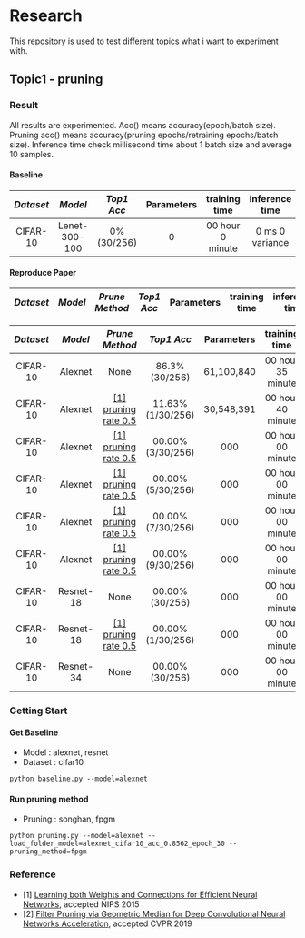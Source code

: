 # Research

This repository is used to test different topics what i want to experiment with.

## Topic1 - pruning

### Result

All results are experimented.
Acc() means accuracy(epoch/batch size).
Pruning acc() means accuracy(pruning epochs/retraining epochs/batch size).
Inference time check millisecond time about 1 batch size and average 10 samples.

#### Baseline
*Dataset* | *Model* | *Top1 Acc* | Parameters | training time | inference time |
:---: | :---: | :---: | :---: | :---: | :---: |
CIFAR-10 | Lenet-300-100 | 0%(30/256) | 0 | 00 hour 0 minute | 0 ms 0 variance |

#### Reproduce Paper
*Dataset* | *Model* | *Prune Method* | *Top1 Acc* | Parameters | training time | inference time |
:---: | :---: | :---: | :---: | :---: | :---: | :---: |

*Dataset* | *Model* | *Prune Method* | *Top1 Acc* | Parameters | training time | inference time |
:---: | :---: | :---: | :---: | :---: | :---: | :---: |
CIFAR-10 | Alexnet | None | 86.3%(30/256) | 61,100,840 | 00 hour 35 minute | 2.4 ms 0.24 variance |
CIFAR-10 | Alexnet | [\[1\] pruning rate 0.5](#reference) | 11.63%(1/30/256) | 30,548,391 | 00 hour 40 minute | 1.6 ms 23.04 variance |
CIFAR-10 | Alexnet | [\[1\] pruning rate 0.5](#reference) | 00.00%(3/30/256) | 000 | 00 hour 00 minute | 00 ms 00 variance |
CIFAR-10 | Alexnet | [\[1\] pruning rate 0.5](#reference) | 00.00%(5/30/256) | 000 | 00 hour 00 minute | 00 ms 00 variance |
CIFAR-10 | Alexnet | [\[1\] pruning rate 0.5](#reference) | 00.00%(7/30/256) | 000 | 00 hour 00 minute | 00 ms 00 variance |
CIFAR-10 | Alexnet | [\[1\] pruning rate 0.5](#reference) | 00.00%(9/30/256) | 000 | 00 hour 00 minute | 00 ms 00 variance |
CIFAR-10 | Resnet-18 | None | 00.00%(30/256) | 000 | 00 hour 00 minute | 00 ms 00 variance |
CIFAR-10 | Resnet-18 | [\[1\] pruning rate 0.5](#reference) | 00.00%(1/30/256) | 000 | 00 hour 00 minute | 00 ms 00 variance |
CIFAR-10 | Resnet-34 | None | 00.00%(30/256) | 000 | 00 hour 00 minute | 00 ms 00 variance |

### Getting Start
#### Get Baseline
- Model : alexnet, resnet
- Dataset : cifar10
```shell
python baseline.py --model=alexnet
```

#### Run pruning method
- Pruning : songhan, fpgm
```shell
python pruning.py --model=alexnet --load_folder_model=alexnet_cifar10_acc_0.8562_epoch_30 --pruning_method=fpgm
```

### Reference
- [1] [Learning both Weights and Connections for Efficient Neural Networks](https://papers.nips.cc/paper/5784-learning-both-weights-and-connections-for-efficient-neural-network.pdf), accepted NIPS 2015
- [2] [Filter Pruning via Geometric Median for Deep Convolutional Neural Networks Acceleration](http://openaccess.thecvf.com/content_CVPR_2019/papers/He_Filter_Pruning_via_Geometric_Median_for_Deep_Convolutional_Neural_Networks_CVPR_2019_paper.pdf), accepted CVPR 2019
